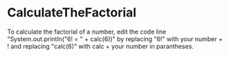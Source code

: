 # CalculateTheFactorial
To calculate the factorial of a number, edit the code line "System.out.println("6! = " + calc(6))" by replacing "6!" with your number + ! and replacing "calc(6)" with calc + your number in parantheses. 
